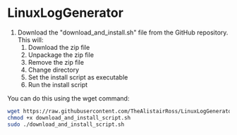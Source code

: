 # LinuxLogGenerator



1. Download the "download_and_install.sh" file from the GitHub repository. This will:
    1. Download the zip file
    1. Unpackage the zip file
    1. Remove the zip file
    1. Change directory
    1. Set the install script as executable
    1. Run the install script

You can do this using the wget command:

```bash
wget https://raw.githubusercontent.com/TheAlistairRoss/LinuxLogGenerator/main/install/downloader.sh
chmod +x download_and_install_script.sh
sudo ./download_and_install_script.sh
```